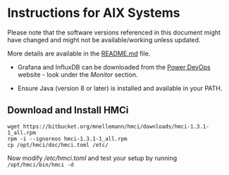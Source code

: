 # Instructions for AIX Systems

Please note that the software versions referenced in this document might have changed and might not be available/working unless updated.

More details are available in the [README.md](../README.md) file.

- Grafana and InfluxDB can be downloaded from the [Power DevOps](https://www.power-devops.com/) website - look under the *Monitor* section.

- Ensure Java (version 8 or later) is installed and available in your PATH.


## Download and Install HMCi

```shell
wget https://bitbucket.org/mnellemann/hmci/downloads/hmci-1.3.1-1_all.rpm
rpm -i --ignoreos hmci-1.3.1-1_all.rpm
cp /opt/hmci/doc/hmci.toml /etc/
```

Now modify */etc/hmci.toml* and test your setup by running ```/opt/hmci/bin/hmci -d```
